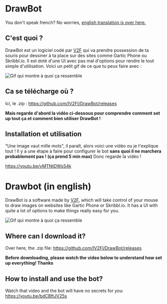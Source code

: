 # DrawBot

You don't speak french? No worries, [english translation is over here.](#Drawbot-in-english)

## C'est quoi ?

DrawBot est un logiciel codé par [V2F](https://youtube.com/user/IV2FI) qui va prendre possession de ta souris pour dessiner à ta place sur des sites comme Gartic Phone ou Skribbl.io. Il est doté d'une UI avec pas mal d'options pour rendre le tout simple d'utilisation.
Voici un petit gif de ce que tu peux faire avec :

![Gif qui montre à quoi ça ressemble](https://user-images.githubusercontent.com/63878365/107878420-d7f0c480-6ed2-11eb-83de-f5bf8a276b50.gif)

## Ca se télécharge où ?

Ici, le .zip : https://github.com/IV2FI/DrawBot/releases

**Mais regarde d'abord la vidéo ci-dessous pour comprendre comment set up tout ça et comment bien utiliser DrawBot !**

## Installation et utilisation

"Une image vaut mille mots", il paraît, alors voici une vidéo ou je t'explique tout ! Il y a une étape à faire pour configurer le bot **sans quoi il ne marchera probablement pas ! (ça prend 5 min max)** Donc regarde la vidéo !

https://youtu.be/vMTNtDWsS4k

# Drawbot (in english)

DrawBot is a software made by [V2F](https://youtube.com/user/IV2FI), which will take control of your mouse to draw images on websites like Gartic Phone or Skribbl.io. It has a UI with quite a lot of options to make things really easy for you.

![Gif qui montre à quoi ça ressemble](https://user-images.githubusercontent.com/63878365/107878420-d7f0c480-6ed2-11eb-83de-f5bf8a276b50.gif)

## Where can I download it?

Over here, the .zip file: https://github.com/IV2FI/DrawBot/releases

**Before downloading, please watch the video below to understand how set up everything! Thanks**

## How to install and use the bot?

Watch that video and the bot will have no secrets for you: https://youtu.be/bdCBftJV25s
